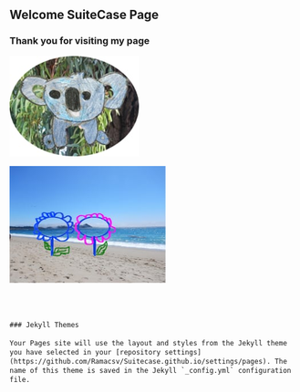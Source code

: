 ## Welcome SuiteCase Page


### Thank you for visiting my page



![My Drawing](https://github.com/Ramacsv/Suitecase.github.io/blob/gh-pages/KoalaDrawing2.jpg)


![Ocean and Flower](https://github.com/Ramacsv/Suitecase.github.io/blob/gh-pages/OcaenbyRamachandra1.jpg)
```



### Jekyll Themes

Your Pages site will use the layout and styles from the Jekyll theme you have selected in your [repository settings](https://github.com/Ramacsv/Suitecase.github.io/settings/pages). The name of this theme is saved in the Jekyll `_config.yml` configuration file.


